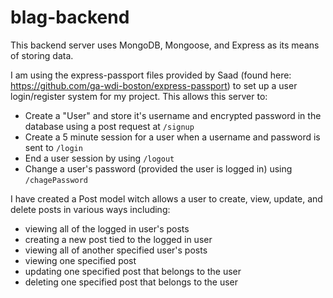 # blag-backend

This backend server uses MongoDB, Mongoose, and Express as its means of storing data.

I am using the express-passport files provided by Saad (found here: https://github.com/ga-wdi-boston/express-passport) to set up a user login/register system for my project. This allows this server to:
  * Create a "User" and store it's username and encrypted password in the database using a post request at `/signup`
  * Create a 5 minute session for a user when a username and password is sent to `/login`
  * End a user session by using `/logout`
  * Change a user's password (provided the user is logged in) using `/chagePassword`

I have created a Post model witch allows a user to create, view, update, and delete posts in various ways including:
  * viewing all of the logged in user's posts
  * creating a new post tied to the logged in user
  * viewing all of another specified user's posts
  * viewing one specified post
  * updating one specified post that belongs to the user
  * deleting one specified post that belongs to the user
